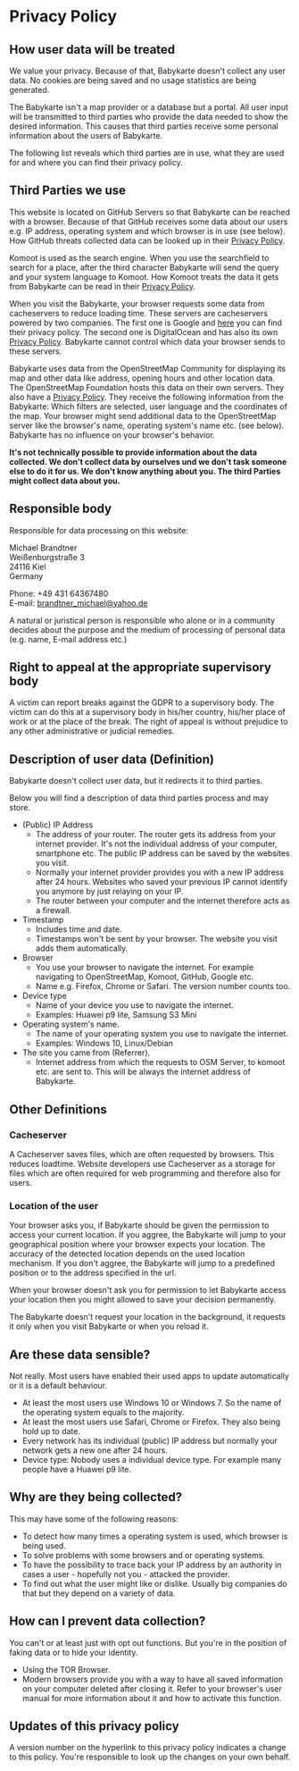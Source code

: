 # Privacy Policy

## How user data will be treated
We value your privacy. Because of that, Babykarte doesn't collect any user data. No cookies are being saved and no usage statistics are being generated.

The Babykarte isn't a map provider or a database but a portal. All user input will be transmitted to third parties who provide the data needed to show the desired information. This causes that third parties receive some personal information about the users of Babykarte.

The following list reveals which third parties are in use, what they are used for and where you can find their privacy policy.

## Third Parties we use
This website is located on GitHub Servers so that Babykarte can be reached with a browser. Because of that GitHub receives some data about our users e.g. IP address, operating system and which browser is in use (see below). How GitHub threats collected data can be looked up in their [Privacy Policy](https://help.github.com/en/articles/github-privacy-statement). 

Komoot is used as the search engine. When you use the searchfield to search for a place, after the third character Babykarte will send the query and your system language to Komoot. How Komoot treats the data it gets from Babykarte can be read in their [Privacy Policy](https://www.komoot.de/privacy).

When you visit the Babykarte, your browser requests some data from cacheservers to reduce loading time. These servers are cacheservers powered by two companies. The first one is Google and  [here](https://policies.google.com/privacy#infocollect) you can find their privacy policy. The second one is DigitalOcean and has also its own [Privacy Policy](https://www.digitalocean.com/legal/privacy-policy/). Babykarte cannot control which data your browser sends to these servers.

Babykarte uses data from the OpenStreetMap Community for displaying its map and other data like address, opening hours and other location data. The OpenStreetMap Foundation hosts this data on their own servers. They also have a [Privacy Policy]( https://wiki.osmfoundation.org/wiki/Privacy_Policy). They receive the following information from the Babykarte: Which filters are selected, user language and the coordinates of the map. Your browser might send additional data to the OpenStreetMap server like the browser's name, operating system's name etc. (see below). Babykarte has no influence on your browser's behavior. 

<!-- Bis hier Korrektur gelesen - MB -->

**It's not technically possible to provide information about the data collected. We don't collect data by ourselves und we don't task someone else to do it for us. We don't know anything about you. The third Parties might collect data about you.**

## Responsible body

Responsible for data processing on this website:
		
Michael Brandtner  
Weißenburgstraße 3  
24116 Kiel  
Germany  
		
Phone: +49 431 64367480  
E-mail: brandtner_michael@yahoo.de  

A natural or juristical person is responsible who alone or in a community decides about the purpose and the medium of processing of personal data (e.g. name, E-mail address etc.)
		
## Right to appeal at the appropriate supervisory body
A victim can report breaks against the GDPR to a supervisory body. The victim can do this at a supervisory body in his/her country, his/her place of work or at the place of the break. The right of appeal is without prejudice to any other administrative or judicial remedies.

## Description of user data (Definition)
Babykarte doesn't collect user data, but it redirects it to third parties.

Below you will find a description of data third parties process and may store.

- (Public) IP Address
  -  The address of your router. The router gets its address from your internet provider. It's not the individual address of your computer, smartphone etc. The public IP address can be saved by the websites you visit.
  - Normally your internet provider provides you with a new IP address after 24 hours. Websites who saved your previous IP cannot identify you anymore by just relaying on your IP.
  - The router between your computer and the internet therefore acts as a firewall.
- Timestamp
  - Includes time and date.
  - Timestamps won't be sent by your browser. The website you visit adds them automatically.
- Browser
  - You use your browser to navigate the internet. For example navigating to OpenStreetMap, Komoot, GitHub, Google etc.
  - Name e.g. Firefox, Chrome or Safari. The version number counts too.
- Device type
  - Name of your device you use to navigate the internet.
  - Examples: Huawei p9 lite, Samsung S3 Mini
- Operating system's name.
  - The name of your operating system you use to navigate the internet.
  - Examples: Windows 10, Linux/Debian
- The site you came from (Referrer).
  - Internet address from which the requests to OSM Server, to komoot etc. are sent to. This will be always the internet address of Babykarte.

## Other Definitions

### Cacheserver
A Cacheserver saves files, which are often requested by browsers. This reduces loadtime. Website developers use Cacheserver as a storage for files which are often required for web programming and therefore also for users.

### Location of the user
Your browser asks you, if Babykarte should be given the permission to access your current location. If you aggree, the Babykarte will jump to your geographical position where your browser expects your location.
The accuracy of the detected location depends on the used location mechanism. If you don't aggree, the Babykarte will jump to a predefined position or to the address specified in the url.

When your browser doesn't ask you for permission to let Babykarte access your location then you might allowed to save your decision permanently.

The Babykarte doesn't request your location in the background, it requests it only when you visit Babykarte or when you reload it.

## Are these data sensible?
Not really. Most users have enabled their used apps to update automatically or it is a default behaviour.

- At least the most users use Windows 10 or Windows 7. So the name of the operating system equals to the majority.
- At least the most users use Safari, Chrome or Firefox. They also being hold up to date.
- Every network has its individual (public) IP address but normally your network gets a new one after 24 hours.
- Device type: Nobody uses a individual device type. For example many people have a Huawei p9 lite.

## Why are they being collected?
This may have some of the following reasons:

- To detect how many times a operating system is used, which browser is being used.
- To solve problems with some browsers and or operating systems.
- To have the possibility to trace back your IP address by an authority in cases a user - hopefully not you - attacked the provider.
- To find out what the user might like or dislike. Usually big companies do that but they depend on a variety of data.

## How can I prevent data collection?
You can't or at least just with opt out functions. But you're in the position of faking data or to hide your identity.

- Using the TOR Browser.
- Modern browsers provide you with a way to have all saved information on your computer deleted after closing it. Refer to your browser's user manual for more information about it and how to activate this function.

## Updates of this privacy policy
A version number on the hyperlink to this privacy policy indicates a change to this policy. You're responsible to look up the changes on your own behalf.
